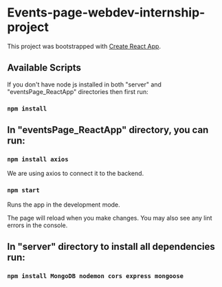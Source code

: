 # Events-page-webdev-internship-project

This project was bootstrapped with [Create React App](https://github.com/facebook/create-react-app).

## Available Scripts

If you don't have node js installed in both "server" and "eventsPage_ReactApp" directories then first run:

### `npm install`

## In "eventsPage_ReactApp" directory, you can run:

### `npm install axios`
We are using axios to connect it to the backend.
### `npm start`

Runs the app in the development mode.

The page will reload when you make changes.
You may also see any lint errors in the console.

## In <b>"server"</b> directory to install all dependencies run:

### `npm install MongoDB nodemon cors express mongoose`
